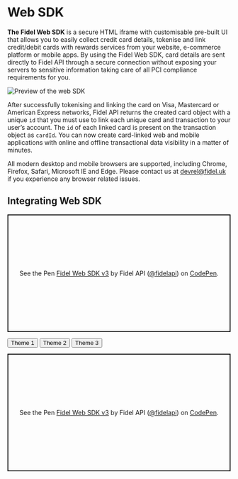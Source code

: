 # Web SDK

**The Fidel Web SDK** is a secure HTML iframe with customisable pre-built UI that allows you to easily collect credit card details, tokenise and link credit/debit cards with rewards services from your website, e-commerce platform or mobile apps. By using the Fidel Web SDK, card details are sent directly to Fidel API through a secure connection without exposing your servers to sensitive information taking care of all PCI compliance requirements for you.

<img
  src="https://docs.fidel.uk/assets/images/sdk_web.png"
  srcset="https://docs.fidel.uk/assets/images/sdk_web.png, https://docs.fidel.uk/assets/images/sdk_web@2x.png 2x"
  alt="Preview of the web SDK"
/>

After successfully tokenising and linking the card on Visa, Mastercard or American Express networks, Fidel API returns the created card object with a unique `id` that you must use to link each unique card and transaction to your user’s account. The `id` of each linked card is present on the transaction object as `cardId`. You can now create card-linked web and mobile applications with online and offline transactional data visibility in a matter of minutes.

All modern desktop and mobile browsers are supported, including Chrome, Firefox, Safari, Microsoft IE and Edge. Please contact us at [devrel@fidel.uk](mailto:devrel@fidel.uk) if you experience any browser related issues.

## Integrating Web SDK

<p class="codepen" data-height="700" data-theme-id="dark" data-default-tab="result" data-user="fidelapi" data-slug-hash="BaQzjxp"  data-editable="true" style="height: 265px; box-sizing: border-box; display: flex; align-items: center; justify-content: center; border: 2px solid; margin: 1em 0; padding: 1em;" data-pen-title="Fidel Web SDK v3">
  <span>See the Pen <a href="https://codepen.io/fidelapi/pen/BaQzjxp">
  Fidel Web SDK v3</a> by Fidel API (<a href="https://codepen.io/fidelapi">@fidelapi</a>)
  on <a href="https://codepen.io">CodePen</a>.</span>
</p>

<div>
  <script>
    function showTheme(idToShow) {
      ['custom-1','custom-2','custom-3'].forEach(function (id) {
        document.getElementById(id).style.display = id === idToShow ? '' : 'none';
      });
    }
  </script>
  <button onclick="showTheme('custom-1')">Theme 1</button>
  <button onclick="showTheme('custom-2')">Theme 2</button>
  <button onclick="showTheme('custom-3')">Theme 3</button>
  <div id="custom-1">
    <p class="codepen" data-height="700" data-theme-id="dark" data-default-tab="result" data-user="fidelapi" data-slug-hash="XWNezea"  data-editable="true" style="height: 265px; box-sizing: border-box; display: flex; align-items: center; justify-content: center; border: 2px solid; margin: 1em 0; padding: 1em;" data-pen-title="Fidel Web SDK v3">
      <span>See the Pen <a href="https://codepen.io/fidelapi/pen/XWNezea">
      Fidel Web SDK v3</a> by Fidel API (<a href="https://codepen.io/fidelapi">@fidelapi</a>)
      on <a href="https://codepen.io">CodePen</a>.</span>
    </p>
  </div>
  <div id="custom-2" style="display: none;">
    <p class="codepen" data-height="700" data-theme-id="dark" data-default-tab="result" data-user="fidelapi" data-slug-hash="OJbxZzW"  data-editable="true" style="height: 265px; box-sizing: border-box; display: flex; align-items: center; justify-content: center; border: 2px solid; margin: 1em 0; padding: 1em;" data-pen-title="Fidel Web SDK v3">
      <span>See the Pen <a href="https://codepen.io/fidelapi/pen/OJbxZzW">
      Fidel Web SDK v3</a> by Fidel API (<a href="https://codepen.io/fidelapi">@fidelapi</a>)
      on <a href="https://codepen.io">CodePen</a>.</span>
    </p>
  </div>
  <div id="custom-3" style="display: none;">
    <p class="codepen" data-height="700" data-theme-id="dark" data-default-tab="result" data-user="fidelapi" data-slug-hash="eYBGrrQ"  data-editable="true" style="height: 265px; box-sizing: border-box; display: flex; align-items: center; justify-content: center; border: 2px solid; margin: 1em 0; padding: 1em;" data-pen-title="Fidel Web SDK v3">
      <span>See the Pen <a href="https://codepen.io/fidelapi/pen/eYBGrrQ">
      Fidel Web SDK v3</a> by Fidel API (<a href="https://codepen.io/fidelapi">@fidelapi</a>)
      on <a href="https://codepen.io">CodePen</a>.</span>
    </p>
  </div>
</div>